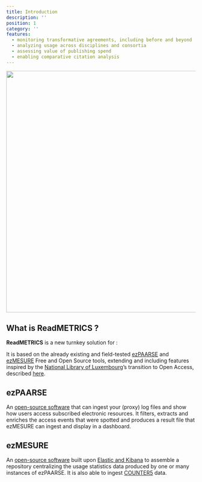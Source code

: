 ```yaml
---
title: Introduction
description: ''
position: 1
category: ''
features:
  - monitoring transformative agreements, including before and beyond
  - analyzing usage across disciplines and consortia
  - assessing value of publishing spend
  - enabling comparative citation analysis
---
```


<img src="/en/preview.svg" width="1280" height="640" alt="" />

## What is ReadMETRICS ?

**ReadMETRICS** is a new turnkey solution for :

<list :items="features"></list>

It is based on the already existing and field-tested [ezPAARSE](https://www.ezpaarse.org/) and [ezMESURE](https://ezmesure.couperin.org/) Free and Open Source tools, extending and including features inspired by the [National Library of Luxembourg](https://bnl.public.lu/fr.html)’s transition to Open Access, described [here](https://www.consortium.lu/?page_id=6334).

## ezPAARSE

An [open-source software](https://github.com/ezpaarse-project/ezpaarse/) that can ingest your (proxy) log files and show how users access subscribed electronic resources. It filters, extracts and enriches the access events that were spotted and produces a result file that ezMESURE can ingest and display in a dashboard.

## ezMESURE

An [open-source software](https://github.com/ezpaarse-project/ezmesure/) built upon [Elastic and Kibana](https://www.elastic.co/fr/) to assemble a repository centralizing the usage statistics data produced by one or many instances of ezPAARSE. It is also able to ingest [COUNTER5](https://www.projectcounter.org/code-of-practice-five-sections/abstract/) data.
